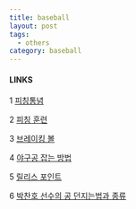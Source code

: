 ```yaml
---
title: baseball
layout: post
tags:
  - others
category: baseball
---
```

#### LINKS

1 [피칭통념](https://youtu.be/KBfH6-2JycM "피칭통념")

2 [피칭 훈련](https://youtu.be/SjP5THX4clk "피칭 훈련")

3 [브레이킹 볼](https://youtu.be/UdGBSUAegyg "브레이킹 볼")

4 [야구공 잡는 방법](https://youtu.be/c2OJm2xUI9I "야구공 잡는 방법")

5 [릴리스 포인트](https://youtu.be/NOIZBcGLDsg "릴리스 포인트")

6 [박찬호 선수의 공 던지는법과 종류](https://youtu.be/2Y1-DKXH1DU "박찬호 선수의 공 던지는법과 종류")
